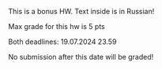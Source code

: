 This is a bonus HW. 
Text inside is in Russian!

Max grade for this hw is 5 pts

Both deadlines:
19.07.2024 23.59

No submission after this date will be graded!
